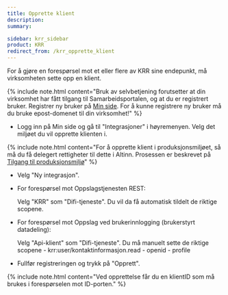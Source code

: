 ```yaml
---
title: Opprette klient
description:
summary:

sidebar: krr_sidebar
product: KRR
redirect_from: /krr_opprette_klient
---
```


For å gjøre en forespørsel mot et eller flere av KRR sine endepunkt, må virksomheten sette opp en klient. 

{% include note.html content="Bruk av selvbetjening forutsetter at din virksomhet har fått tilgang til Samarbeidsportalen, og at du er registrert bruker. Registrer ny bruker på [Min side](https://user.difi.no/auth/realms/difi/protocol/openid-connect/auth?client_id=samarbeid-lukket&response_type=code&scope=openid%20email%20profile&redirect_uri=https%3A//minside-samarbeid.digdir.no/openid-connect/difi_user_login&state=vjHgvGh7mAqpRsxRjcjrR4EWSMs7-NMSafbdrkmHdqY). For å kunne registrere ny bruker må du bruke epost-domenet til din virksomhet!" %}

- Logg inn på Min side og gå til "Integrasjoner" i høyremenyen. Velg det miljøet du vil opprette klienten i.

{% include note.html content="For å opprette klient i produksjonsmiljøet, så må du få delegert rettigheter til dette i Altinn. Prosessen er beskrevet på [Tilgang til produksjonsmiljø]({{site.baseurl}}/docs/Maskinporten/maskinporten_sjolvbetjening_web#tilgang-i-produksjonsmilj%C3%B8)" %}

- Velg "Ny integrasjon".
- For forespørsel mot Oppslagstjenesten REST: 

  Velg "KRR" som "Difi-tjeneste". Du vil da få automatisk tildelt de riktige scopene.

- For forespørsel mot Oppslag ved brukerinnlogging (brukerstyrt datadeling):

  Velg "Api-klient" som "Difi-tjeneste". Du må manuelt sette de riktige scopene
           - krr:user/kontaktinformasjon.read
           - openid
           - profile

- Fullfør registreringen og trykk på "Opprett".

{% include note.html content="Ved opprettelse får du en klientID som må brukes i forespørselen mot ID-porten." %}

